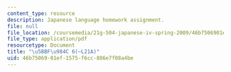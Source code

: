 ```yaml
---
content_type: resource
description: Japanese language homework assignment.
file: null
file_location: /coursemedia/21g-504-japanese-iv-spring-2009/46b7506901ef1575f6cc886e7f08a4be_MIT21G_504S09_hw21.pdf
file_type: application/pdf
resourcetype: Document
title: "\u5BBF\u984C 6(~L21A)"
uid: 46b75069-01ef-1575-f6cc-886e7f08a4be
---
```

